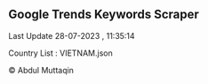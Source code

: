 

## Google Trends Keywords Scraper 
 
Last Update 28-07-2023 , 11:35:14

Country List :
VIETNAM.json



© Abdul Muttaqin 
